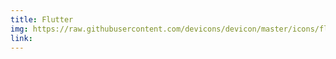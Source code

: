 ```yaml
---
title: Flutter
img: https://raw.githubusercontent.com/devicons/devicon/master/icons/flutter/flutter-original.svg
link: 
---
```




